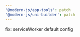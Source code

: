 ```yaml
---
'@modern-js/app-tools': patch
'@modern-js/uni-builder': patch
---
```


fix: serviceWorker default config
